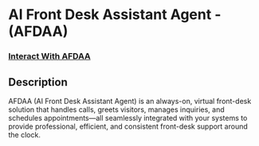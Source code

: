 <h1>AI Front Desk Assistant Agent - (AFDAA)</h1>

 ### [Interact With AFDAA](https://emmrich.github.io/afdaa-website/)

<h2>Description</h2>
AFDAA (AI Front Desk Assistant Agent) is an always-on, virtual front-desk solution that handles calls, greets visitors, manages inquiries, and schedules appointments—all seamlessly integrated with your systems to provide professional, efficient, and consistent front-desk support around the clock.
<br />



<!--
 ```diff
- text in red
+ text in green
! text in orange
# text in gray
@@ text in purple (and bold)@@
```
--!>
